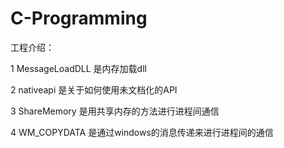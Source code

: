 # C-Programming
工程介绍：

1 MessageLoadDLL  是内存加载dll

2 nativeapi 是关于如何使用未文档化的API

3 ShareMemory  是用共享内存的方法进行进程间通信

4 WM_COPYDATA  是通过windows的消息传递来进行进程间的通信

